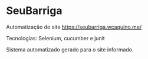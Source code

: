 # SeuBarriga

Automatização do site https://seubarriga.wcaquino.me/

Tecnologias: Selenium, cucumber e junit

Sistema automatizado gerado para o site informado.
